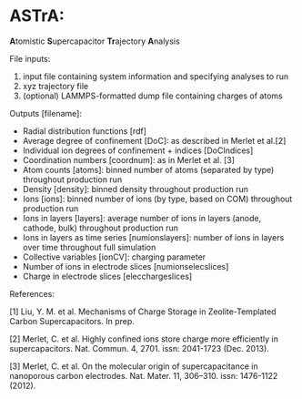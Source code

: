 # ASTrA:
**A**tomistic **S**upercapacitor **Tr**ajectory **A**nalysis

File inputs:
1. input file containing system information and specifying analyses to run
2. xyz trajectory file
3. (optional) LAMMPS-formatted dump file containing charges of atoms

Outputs [filename]:
- Radial distribution functions [rdf]
- Average degree of confinement [DoC]: as described in Merlet et al.[2]
- Individual ion degrees of confinement + indices [DoCIndices]
- Coordination numbers [coordnum]: as in Merlet et al. [3]
- Atom counts [atoms]: binned number of atoms (separated by type) throughout production run
- Density [density]: binned density throughout production run
- Ions [ions]: binned number of ions (by type, based on COM) throughout production run
- Ions in layers [layers]: average number of ions in layers (anode, cathode, bulk) throughout production run
- Ions in layers as time series [numionslayers]: number of ions in layers over time throughout full simulation
- Collective variables [ionCV]: charging parameter
- Number of ions in electrode slices [numionselecslices]
- Charge in electrode slices [elecchargeslices]

References:

[1] Liu, Y. M. et al. Mechanisms of Charge Storage in Zeolite-Templated Carbon Supercapacitors. In prep.

[2] Merlet, C. et al. Highly confined ions store charge more efficiently in supercapacitors. Nat. Commun. 4, 2701. issn: 2041-1723 (Dec. 2013).

[3] Merlet, C. et al. On the molecular origin of supercapacitance in nanoporous carbon electrodes. Nat. Mater. 11, 306–310. issn: 1476-1122 (2012).


